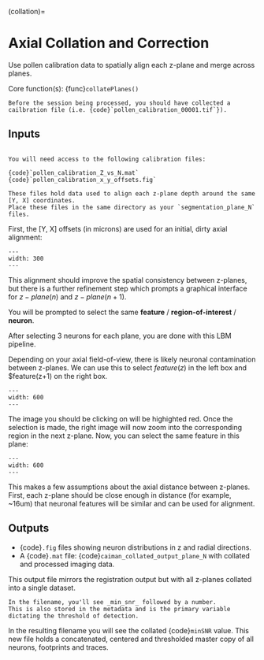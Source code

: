 (collation)=
# Axial Collation and Correction

Use pollen calibration data to spatially align each z-plane and merge across planes.

Core function(s): {func}`collatePlanes()`

```{note}
Before the session being processed, you should have collected a cailbration file (i.e. {code}`pollen_calibration_00001.tif`}).
```

## Inputs

```{topic} **Before proceeding**

You will need access to the following calibration files:

{code}`pollen_calibration_Z_vs_N.mat`
{code}`pollen_calibration_x_y_offsets.fig`

```

```{important}
These files hold data used to align each z-plane depth around the same [Y, X] coordinates.
Place these files in the same directory as your `segmentation_plane_N` files.
```

First, the [Y, X] offsets (in microns) are used for an initial, dirty axial alignment:

```{thumbnail} ../_images/pollen/pollen_shifts.png
---
width: 300
---
```

This alignment should improve the spatial consistency between z-planes, but there is a further refinement step which prompts a graphical interface for $z-plane(n)$ and $z-plane(n+1)$.

You will be prompted to select the same **feature** / **region-of-interest** / **neuron**.

After selecting 3 neurons for each plane, you are done with this LBM pipeline.

Depending on your axial field-of-view, there is likely neuronal contamination between z-planes.
We can use this to select $feature(z)$ in the left box and $feature(z+1) on the right box.

```{thumbnail} ../_images/corr_left.jpg
---
width: 600
---
```

The image you should be clicking on will be highighted red.
Once the selection is made, the right image will now zoom into the corresponding region in the next z-plane.
Now, you can select the same feature in this plane:

```{thumbnail} ../_images/corr_right.jpg
---
width: 600
---
```

This makes a few assumptions about the axial distance between z-planes.
First, each z-plane should be close enough in distance (for example, ~16um) that neuronal features will be similar and can be used for alignment.

## Outputs

- {code}`.fig` files showing neuron distributions in z and radial directions.
- A {code}`.mat` file: {code}`caiman_collated_output_plane_N` with collated and processed imaging data.

This output file mirrors the registration output but with all z-planes collated into a single dataset.

```{hint}
In the filename, you'll see _min_snr_ followed by a number.
This is also stored in the metadata and is the primary variable dictating the threshold of detection.
```
In the resulting filename you will see the collated {code}`minSNR` value. This new file
holds a concatenated, centered and thresholded master copy of all neurons, footprints and traces.
